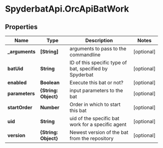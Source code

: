 # SpyderbatApi.OrcApiBatWork

## Properties

Name | Type | Description | Notes
------------ | ------------- | ------------- | -------------
**_arguments** | **[String]** | arguments to pass to the commandline | [optional] 
**batUid** | **String** | ID of this specific type of bat, specified by Spyderbat | [optional] 
**enabled** | **Boolean** | Execute this bat or not? | [optional] 
**parameters** | **{String: Object}** | input parameters to the bat | [optional] 
**startOrder** | **Number** | Order in which to start this bat | [optional] 
**uid** | **String** | uid of the specific bat work for a specific agent | [optional] 
**version** | **{String: Object}** | Newest version of the bat from the repository | [optional] 


